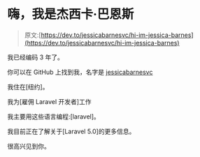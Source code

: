 # 嗨，我是杰西卡·巴恩斯

> 原文:[https://dev.to/jessicabarnesvc/hi-im-jessica-barnes](https://dev.to/jessicabarnesvc/hi-im-jessica-barnes)

我已经编码 3 年了。

你可以在 GitHub 上找到我，名字是 [jessicabarnesvc](https://github.com/jessicabarnesvc)

我住在[纽约]。

我为[雇佣 Laravel 开发者]工作

我主要用这些语言编程:[laravel]。

我目前正在了解关于[Laravel 5.0]的更多信息。

很高兴见到你。